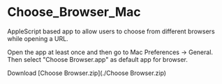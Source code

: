 # Choose_Browser_Mac
AppleScript based app to allow users to choose from different browsers while opening a URL.

Open the app at least once and then go to Mac Preferences -> General. Then select "Choose Browser.app" as default app for browser.

Download [Choose Browser.zip](./Choose Browser.zip)

